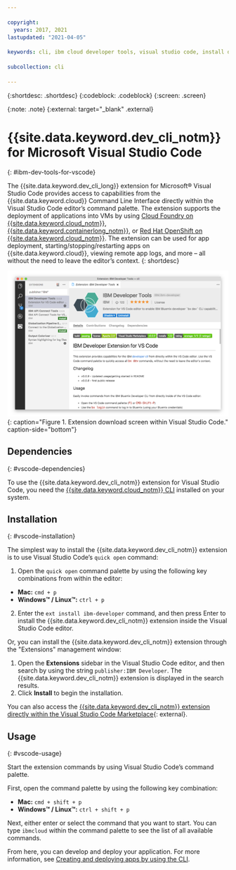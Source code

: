 ```yaml
---

copyright:
  years: 2017, 2021
lastupdated: "2021-04-05"

keywords: cli, ibm cloud developer tools, visual studio code, install developer tools, developer extension, vscode cli, vscode plugin, cloud foundry vscode

subcollection: cli

---
```


{:shortdesc: .shortdesc}
{:codeblock: .codeblock}
{:screen: .screen}

{:note: .note}
{:external: target="_blank" .external}

# {{site.data.keyword.dev_cli_notm}} for Microsoft Visual Studio Code
{: #ibm-dev-tools-for-vscode}

The {{site.data.keyword.dev_cli_long}} extension for Microsoft&reg; Visual Studio Code provides access to capabilities from the {{site.data.keyword.cloud}} Command Line Interface directly within the Visual Studio Code editor’s command palette. The extension supports the deployment of applications into VMs by using [Cloud Foundry on {{site.data.keyword.cloud_notm}}](/docs/cloud-foundry-public?topic=cloud-foundry-public-getting-started), [{{site.data.keyword.containerlong_notm}}](/docs/containers?topic=containers-getting-started), or [Red Hat OpenShift on {{site.data.keyword.cloud_notm}}](/docs/openshift?topic=openshift-getting-started). The extension can be used for app deployment, starting/stopping/restarting apps on {{site.data.keyword.cloud}}, viewing remote app logs, and more – all without the need to leave the editor’s context.
{: shortdesc}

![Screen capture of the {{site.data.keyword.dev_cli_notm}} extension download screen.](../images/vscode.png "Extension download screen within Visual Studio Code"){: caption="Figure 1. Extension download screen within Visual Studio Code." caption-side="bottom"}

## Dependencies
{: #vscode-dependencies}

To use the {{site.data.keyword.dev_cli_notm}} extension for Visual Studio Code, you need the [{{site.data.keyword.cloud_notm}} CLI](/docs/cli?topic=cli-getting-started) installed on your system.

## Installation
{: #vscode-installation}

The simplest way to install the {{site.data.keyword.dev_cli_notm}} extension is to use Visual Studio Code’s `quick open` command:

1. Open the `quick open` command palette by using the following key combinations from within the editor:

  * **Mac:** `cmd + p`
  * **Windows&trade; / Linux&trade;:** `ctrl + p`

2. Enter the `ext install ibm-developer` command, and then press Enter to install the {{site.data.keyword.dev_cli_notm}} extension inside the Visual Studio Code editor.

Or, you can install the {{site.data.keyword.dev_cli_notm}} extension through the "Extensions" management window:

1. Open the **Extensions** sidebar in the Visual Studio Code editor, and then search by using the string `publisher:IBM Developer`. The {{site.data.keyword.dev_cli_notm}} extension is displayed in the search results.  
2. Click **Install** to begin the installation.

You can also access the [{{site.data.keyword.dev_cli_notm}} extension directly within the Visual Studio Code Marketplace](https://marketplace.visualstudio.com/items?itemName=IBM.ibm-developer){: external}.

## Usage
{: #vscode-usage}

Start the extension commands by using Visual Studio Code’s command palette.

First, open the command palette by using the following key combination:

* **Mac:** `cmd + shift + p`
* **Windows&trade; / Linux&trade;:** `ctrl + shift + p`

Next, either enter or select the command that you want to start. You can type `ibmcloud` within the command palette to see the list of all available commands.

From here, you can develop and deploy your application. For more information, see [Creating and deploying apps by using the CLI](/docs/apps?topic=apps-create-deploy-app-cli#create-deploy-app-cli).

